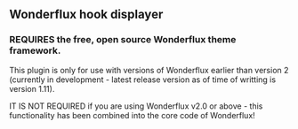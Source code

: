 ## Wonderflux hook displayer

### REQUIRES the free, open source Wonderflux theme framework.

This plugin is only for use with versions of Wonderflux earlier than version 2 (currently in development - latest release version as of time of writting is version 1.11).

IT IS NOT REQUIRED if you are using Wonderflux v2.0 or above - this functionality has been combined into the core code of Wonderflux!
